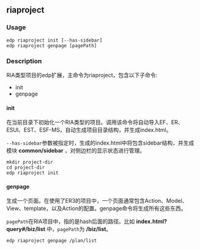 riaproject
---------

### Usage

    edp riaproject init [--has-sidebar]
    edp riaproject genpage [pagePath]


### Description

RIA类型项目的edp扩展，主命令为riaproject，包含以下子命令:

+ init
+ genpage


#### init 

在当前目录下初始化一个RIA类型的项目。调用该命令将自动导入EF、ER、ESUI、EST、ESF-MS，自动生成项目目录结构，并生成index.html。

`--has-sidebar`参数被指定时，生成的index.html中将包含sidebar结构，并生成模块 **common/sidebar** ，对侧边栏的显示状态进行管理。

    mkdir project-dir
    cd project-dir
    edp riaproject init


#### genpage 

生成一个页面。在使用了ER3的项目中，一个页面通常包含Action、Model、View、template，以及Action的配置。genpage命令将生成所有这些东西。

`pagePath`在RIA项目中，指的是hash后面的路径。比如 **index.html?query#/biz/list** 中，`pagePath`为 **/biz/list**。

    edp riaproject genpage /plan/list
